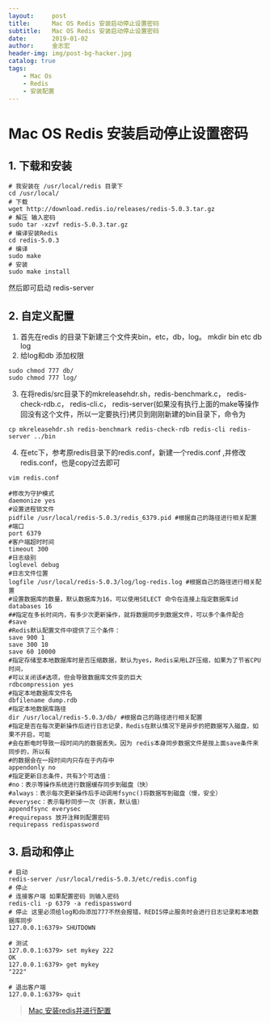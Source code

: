 ```yaml
---
layout:     post
title:      Mac OS Redis 安装启动停止设置密码
subtitle:   Mac OS Redis 安装启动停止设置密码
date:       2019-01-02
author:     金志宏
header-img: img/post-bg-hacker.jpg
catalog: true
tags:
    - Mac Os
    - Redis
    - 安装配置
---
```

# Mac OS Redis 安装启动停止设置密码

## 1. 下载和安装

``` shell
# 我安装在 /usr/local/redis 目录下
cd /usr/local/
# 下载
wget http://download.redis.io/releases/redis-5.0.3.tar.gz
# 解压 输入密码
sudo tar -xzvf redis-5.0.3.tar.gz
# 编译安装Redis
cd redis-5.0.3
# 编译
sudo make
# 安装
sudo make install 
```

然后即可启动 redis-server

## 2. 自定义配置

1. 首先在redis 的目录下新建三个文件夹bin，etc，db，log。 mkdir bin etc db log
2. 给log和db 添加权限

```shell
sudo chmod 777 db/
sudo chmod 777 log/
```

3. 在将redis/src目录下的mkreleasehdr.sh，redis-benchmark.c， redis-check-rdb.c， redis-cli.c， redis-server(如果没有执行上面的make等操作回没有这个文件，所以一定要执行)拷贝到刚刚新建的bin目录下，命令为

```properties
cp mkreleasehdr.sh redis-benchmark redis-check-rdb redis-cli redis-server ../bin
```

4. 在etc下，参考原redis目录下的redis.conf，新建一个redis.conf ,并修改redis.conf，也是copy过去即可

```shell
vim redis.conf

#修改为守护模式
daemonize yes
#设置进程锁文件
pidfile /usr/local/redis-5.0.3/redis_6379.pid #根据自己的路径进行相关配置
#端口
port 6379
#客户端超时时间
timeout 300
#日志级别
loglevel debug
#日志文件位置
logfile /usr/local/redis-5.0.3/log/log-redis.log #根据自己的路径进行相关配置
#设置数据库的数量，默认数据库为16，可以使用SELECT 命令在连接上指定数据库id
databases 16
##指定在多长时间内，有多少次更新操作，就将数据同步到数据文件，可以多个条件配合
#save
#Redis默认配置文件中提供了三个条件：
save 900 1
save 300 10
save 60 10000
#指定存储至本地数据库时是否压缩数据，默认为yes，Redis采用LZF压缩，如果为了节省CPU时间，
#可以关闭该#选项，但会导致数据库文件变的巨大
rdbcompression yes
#指定本地数据库文件名
dbfilename dump.rdb
#指定本地数据库路径
dir /usr/local/redis-5.0.3/db/ #根据自己的路径进行相关配置
#指定是否在每次更新操作后进行日志记录，Redis在默认情况下是异步的把数据写入磁盘，如果不开启，可能
#会在断电时导致一段时间内的数据丢失。因为 redis本身同步数据文件是按上面save条件来同步的，所以有
#的数据会在一段时间内只存在于内存中
appendonly no
#指定更新日志条件，共有3个可选值：
#no：表示等操作系统进行数据缓存同步到磁盘（快）
#always：表示每次更新操作后手动调用fsync()将数据写到磁盘（慢，安全）
#everysec：表示每秒同步一次（折衷，默认值）
appendfsync everysec
#requirepass 放开注释则配置密码
requirepass redispassword
```

## 3. 启动和停止

```shell
# 启动
redis-server /usr/local/redis-5.0.3/etc/redis.config
# 停止
# 连接客户端 如果配置密码 则输入密码
redis-cli -p 6379 -a redispassword
# 停止 这里必须给log和db添加777不然会报错，REDIS停止服务时会进行日志记录和本地数据库同步
127.0.0.1:6379> SHUTDOWN

# 测试
127.0.0.1:6379> set mykey 222
OK
127.0.0.1:6379> get mykey
"222"

# 退出客户端
127.0.0.1:6379> quit
```

>[Mac 安装redis并进行配置](https://blog.csdn.net/huxiaodong1994/article/details/80607726)

